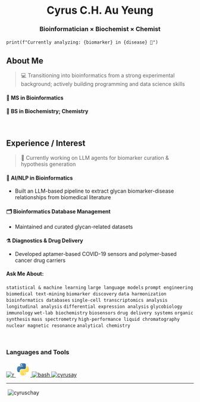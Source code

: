 <h1 align="center">Cyrus C.H. Au Yeung</h1>
<h3 align="center">Bioinformatician × Biochemist × Chemist</h3>

`print(f"Currently analyzing: {biomarker} in {disease} 🧪")`

## About Me

> 💻 Transitioning into bioinformatics from a strong experimental background; actively building programming and data science skills

#### 🧬 MS in Bioinformatics

#### 🧪 BS in Biochemistry; Chemistry

<br>

## Experience / Interest

> 🔭 Currently working on LLM agents for biomarker curation & hypothesis generation

#### 🧠 **AI/NLP in Bioinformatics**
  - Built an LLM-based pipeline to extract glycan biomarker-disease relationships from biomedical literature
  
#### 🗂️ **Bioinformatics Database Management**
  - Maintained and curated glycan-related datasets
  
#### ⚗️ **Diagnostics & Drug Delivery**
  - Developed aptamer-based COVID-19 sensors and polymer-based cancer drug carriers  

#### **Ask Me About**:  
`statistical & machine learning` `large language models` `prompt engineering` `biomedical text-mining` `biomarker discovery` `data harmonization` `bioinformatics databases` `single-cell transcriptomics analysis` `longitudinal analysis` `differential expression analysis` `glycobiology` `immunology` `wet-lab biochemistry` `biosensors` `drug delivery systems` `organic synthesis` `mass spectrometry` `high-performance liquid chromatography` `nuclear magnetic resonance` `analytical chemistry`

<br>

<h3 align="left">Languages and Tools</h3>
<p align="left"> <a href="https://www.r-project.org" target="_blank" rel="noreferrer"> <img src="https://www.r-project.org/logo/Rlogo.svg" alt="r" width="40" height="40"/> </a> <a href="https://www.python.org" target="_blank" rel="noreferrer"> <img src="https://raw.githubusercontent.com/devicons/devicon/master/icons/python/python-original.svg" alt="python" width="40" height="40"/> </a> <a href="https://www.gnu.org/software/bash/" target="_blank" rel="noreferrer"> <img src="https://upload.wikimedia.org/wikipedia/commons/4/4b/Bash_Logo_Colored.svg" alt="bash" width="40" height="40"/> </a> <a href="https://www.leetcode.com/cyrusay" target="blank"> <img src="https://raw.githubusercontent.com/rahuldkjain/github-profile-readme-generator/master/src/images/icons/Social/leet-code.svg" alt="cyrusay" height="30" width="40" /></a> </p>

---

<p>&nbsp;<img align="center" src="https://github-readme-stats.vercel.app/api?username=cyruschay&show_icons=true&theme=dark&locale=en" alt="cyruschay" /></p>
